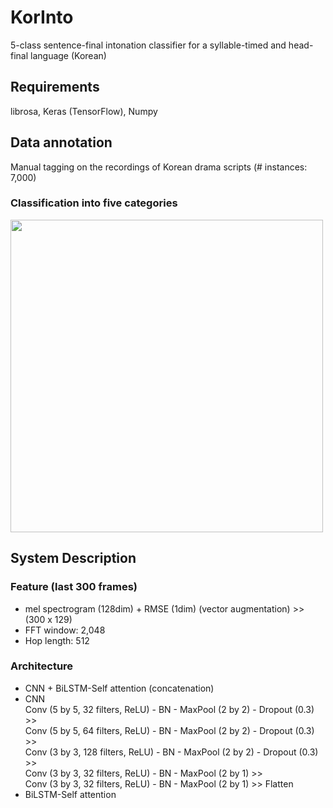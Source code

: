 # KorInto
5-class sentence-final intonation classifier for a syllable-timed and head-final language (Korean)

## Requirements
librosa, Keras (TensorFlow), Numpy

## Data annotation
Manual tagging on the recordings of Korean drama scripts (# instances: 7,000)
### Classification into five categories
<img src="https://github.com/warnikchow/korinto/blob/master/fig2.png" width="500">

## System Description
### Feature (last 300 frames)
* mel spectrogram (128dim) + RMSE (1dim) (vector augmentation) >> (300 x 129)
* FFT window: 2,048
* Hop length: 512

### Architecture
* CNN + BiLSTM-Self attention (concatenation)
* CNN<br/>
Conv (5 by 5, 32 filters, ReLU)  - BN - MaxPool (2 by 2) - Dropout (0.3) >><br/>
Conv (5 by 5, 64 filters, ReLU)  - BN - MaxPool (2 by 2) - Dropout (0.3) >><br/>
Conv (3 by 3, 128 filters, ReLU) - BN - MaxPool (2 by 2) - Dropout (0.3) >><br/>
Conv (3 by 3, 32 filters, ReLU)  - BN - MaxPool (2 by 1) >><br/>
Conv (3 by 3, 32 filters, ReLU)  - BN - MaxPool (2 by 1) >> Flatten
* BiLSTM-Self attention

